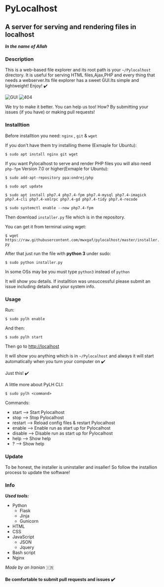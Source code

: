 # PyLocalhost
## A server for serving and rendering files in localhost 

**_In the name of Allah_**

### Description

This is a web-based file explorer and its root path is your `~/Pylocalhost` directory. It is useful for serving HTML files,Ajax,PHP and every thing that needs a webserver.Its file explorer has a sweet GUI.Its simple and lightweight! Enjoy! :heavy_check_mark: 

![GUI](https://raw.githubusercontent.com/mwxgaf/pylocalhost/master/static/image/explorer.png)
![404](https://raw.githubusercontent.com/mwxgaf/pylocalhost/master/static/image/404.png)

We try to make it better. You can help us too! How? By submitting your issues (if you have) or making pull requests!

### Installtion

Before installtion you need: `nginx` , `git` & `wget`

If you don't have them try installing theme
(Exmaple for Ubuntu):

`$ sudo apt install nginx git wget`

If you want Pylocalhost to serve and render PHP files you will also need `php-fpm` Version 7.0 or higher(Exmaple for Ubuntu):

`$ sudo add-apt-repository ppa:ondrej/php`

`$ sudo apt update`

`$ sudo apt install php7.4 php7.4-fpm php7.4-mysql php7.4-imagick php7.4-cli php7.4-xmlrpc php7.4-gd php7.4-tidy php7.4-recode`

`$ sudo systemctl enable --now php7.4-fpm`

Then download `installer.py` file which is in the repository.

You can get it from terminal using wget:

`$ wget https://raw.githubusercontent.com/mwxgaf/pylocalhost/master/installer.py`

After that just run the file with **python 3** under sudo:

`$ sudo python installer.py`

In some OSs may be you must type `python3` instead of `python`

It will show you details. If installtion was unsuccessful please submit an issue including details and your system info.

### Usage

Run:

`$ sudo pylh enable`

And then:

`$ sudo pylh start`

Then go to [http://localhost](http://localhost)

It will show you anything which is in `~/Pylocalhost` and always it will start automatically when you turn your computer on :heavy_check_mark: 

Just this! :heavy_check_mark: 

A little more about PyLH CLI:

`$ sudo pylh <command>`

Commands: 

* start --> Start Pylocalhost
* stop --> Stop Pylocalhost
* restart --> Reload config files & restart Pylocalhost
* enable --> Enable run as start up for Pylocalhost
* disable --> Disable run as start up for Pylocalhost
* help --> Show help
* ? --> Show help

### Update

To be honest, the installer is uninstaller and insaller! So follow the installion process to update the software!

### Info

***Used tools:***

* Python
    * Flask
    * Jinja
    * Gunicorn
* HTML
* CSS
* JavaScript
    * JSON
    * Jquery
* Bash script
* Nginx

_Made by an Iranian_ :iran:

#### Be comfortable to submit pull requests and issues :heavy_check_mark: 